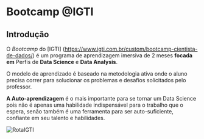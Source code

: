 # Bootcamp @IGTI

## Introdução

O _Bootcamp_ do [IGTI] (https://www.igti.com.br/custom/bootcamp-cientista-de-dados/) é um programa de aprendizagem imersiva de 2 meses **focada em** Perfis de **Data Science** e **Data Analysis**.

O modelo de aprendizado é baseado na metodologia ativa onde o aluno precisa correr para solucionar os problemas e desafios solicitados pelo professor.

**A Auto-aprendizagem** é o mais importante para se tornar um Data Science pois não é apenas uma habilidade indispensável para o trabalho que o espera, senão também é uma ferramenta para ser auto-suficiente, confiante em seu talento e habilidades.


![RotaIGTI](../Modulo1/Apostila/Trilha_Cientista_De_Dados.png)